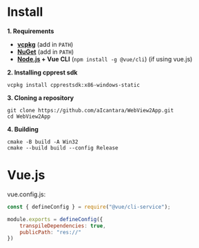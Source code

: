 # Install

**1. Requirements**
- **[vcpkg](https://github.com/microsoft/vcpkg)** (add in `PATH`)
- **[NuGet](https://www.nuget.org/downloads)** (add in `PATH`)
- **[Node.js](https://nodejs.org) + Vue CLI** (`npm install -g @vue/cli`) (if using vue.js)

**2. Installing cpprest sdk**
```
vcpkg install cpprestsdk:x86-windows-static
```

**3. Cloning a repository**
```
git clone https://github.com/aIcantara/WebView2App.git
cd WebView2App
```

**4. Building**
```
cmake -B build -A Win32
cmake --build build --config Release
```

# Vue.js
vue.config.js:
```js
const { defineConfig } = require("@vue/cli-service");

module.exports = defineConfig({
    transpileDependencies: true,
    publicPath: "res://"
})
```